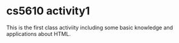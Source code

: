 # cs5610 activity1
This is the first class activiity including some basic knowledge and applications about HTML.
